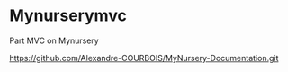 # Mynurserymvc

Part MVC on Mynursery

https://github.com/Alexandre-COURBOIS/MyNursery-Documentation.git
